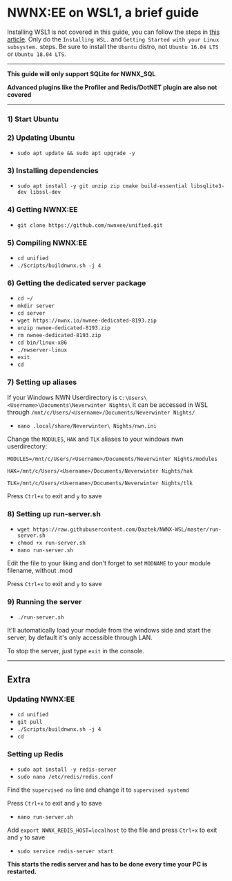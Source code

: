 # NWNX:EE on WSL1, a brief guide

Installing WSL1 is not covered in this guide, you can follow the steps in [this article](https://www.computerhope.com/issues/ch001879.htm). Only do the `Installing WSL.` and `Getting Started with your Linux subsystem.` steps. Be sure to install the `Ubuntu` distro, not `Ubuntu 16.04 LTS` or `Ubuntu 18.04 LTS`.

---

**This guide will only support SQLite for NWNX_SQL**

**Advanced plugins like the Profiler and Redis/DotNET plugin are also not covered**

---

### 1) Start Ubuntu

### 2) Updating Ubuntu 

- `sudo apt update && sudo apt upgrade -y`

### 3) Installing dependencies 

- `sudo apt install -y git unzip zip cmake build-essential libsqlite3-dev libssl-dev`

### 4) Getting NWNX:EE

- `git clone https://github.com/nwnxee/unified.git`

### 5) Compiling NWNX:EE

- `cd unified`
- `./Scripts/buildnwnx.sh -j 4`

### 6) Getting the dedicated server package

- `cd ~/`
- `mkdir server`
- `cd server`
- `wget https://nwnx.io/nwnee-dedicated-8193.zip`
- `unzip nwnee-dedicated-8193.zip`
- `rm nwnee-dedicated-8193.zip`
- `cd bin/linux-x86`
- `./nwserver-linux`
- `exit`
- `cd`

### 7) Setting up aliases 

If your Windows NWN Userdirectory is `C:\Users\<Username>\Documents\Neverwinter Nights\` it can be accessed in WSL through `/mnt/c/Users/<Username>/Documents/Neverwinter Nights/`

- `nano .local/share/Neverwinter\ Nights/nwn.ini`

Change the `MODULES`, `HAK` and `TLK` aliases to your windows nwn userdirectory:

`MODULES=/mnt/c/Users/<Username>/Documents/Neverwinter Nights/modules`

`HAK=/mnt/c/Users/<Username>/Documents/Neverwinter Nights/hak`

`TLK=/mnt/c/Users/<Username>/Documents/Neverwinter Nights/tlk`

Press `Ctrl+x` to exit and `y` to save

### 8) Setting up run-server.sh

- `wget https://raw.githubusercontent.com/Daztek/NWNX-WSL/master/run-server.sh`
- `chmod +x run-server.sh`
- `nano run-server.sh`

Edit the file to your liking and don't forget to set `MODNAME` to your module filename, without .mod

Press `Ctrl+x` to exit and `y` to save

### 9) Running the server

- `./run-server.sh`

It'll automatically load your module from the windows side and start the server, by default it's only accessible through LAN.

To stop the server, just type `exit` in the console.

---

## Extra

### Updating NWNX:EE

- `cd unified`
- `git pull`
- `./Scripts/buildnwnx.sh -j 4`
- `cd`

### Setting up Redis

- `sudo apt install -y redis-server`
- `sudo nano /etc/redis/redis.conf`

Find the `supervised no` line and change it to `supervised systemd`

Press `Ctrl+x` to exit and `y` to save

- `nano run-server.sh`

Add `export NWNX_REDIS_HOST=localhost` to the file and press `Ctrl+x` to exit and `y` to save

- `sudo service redis-server start`

**This starts the redis server and has to be done every time your PC is restarted.**
